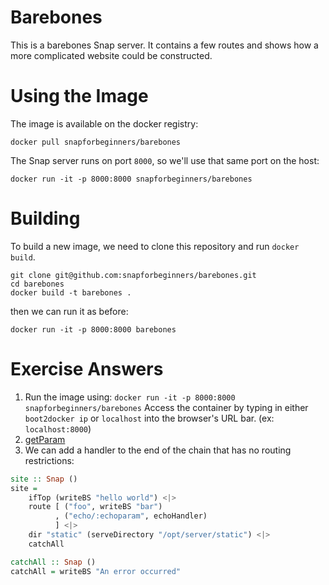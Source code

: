 # Barebones

This is a barebones Snap server. It contains a few routes and shows
how a more complicated website could be constructed.

# Using the Image

The image is available on the docker registry:

```
docker pull snapforbeginners/barebones
```

The Snap server runs on port `8000`, so we'll use that same port on
the host:
```
docker run -it -p 8000:8000 snapforbeginners/barebones
```

# Building

To build a new image, we need to clone this repository and run `docker
build`.

```
git clone git@github.com:snapforbeginners/barebones.git
cd barebones
docker build -t barebones .
```

then we can run it as before:

```
docker run -it -p 8000:8000 barebones
```

# Exercise Answers

1. Run the image using: `docker run -it -p 8000:8000
   snapforbeginners/barebones`
   Access the container by typing in either `boot2docker ip` or
   `localhost` into the browser's URL bar. (ex: `localhost:8000`)
2. [getParam](https://hackage.haskell.org/package/snap-core-0.9.6.3/docs/Snap-Core.html#v:getParam)
3. We can add a handler to the end of the chain that has no
   routing restrictions:

```haskell
site :: Snap ()
site =
    ifTop (writeBS "hello world") <|>
    route [ ("foo", writeBS "bar")
          , ("echo/:echoparam", echoHandler)
          ] <|>
    dir "static" (serveDirectory "/opt/server/static") <|>
    catchAll

catchAll :: Snap ()
catchAll = writeBS "An error occurred"
```
